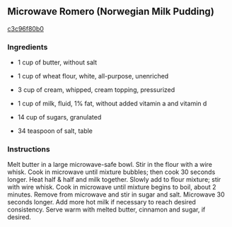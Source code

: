 ## Microwave Romero (Norwegian Milk Pudding)

[c3c96f80b0](http://www.food.com/recipe/microwave-romero-norwegian-milk-pudding-425145)

### Ingredients

 - 1 cup of butter, without salt

 - 1 cup of wheat flour, white, all-purpose, unenriched

 - 3 cup of cream, whipped, cream topping, pressurized

 - 1 cup of milk, fluid, 1% fat, without added vitamin a and vitamin d

 - 14 cup of sugars, granulated

 - 34 teaspoon of salt, table

### Instructions

Melt butter in a large microwave-safe bowl. Stir in the flour with a wire whisk. Cook in microwave until mixture bubbles; then cook 30 seconds longer. Heat half & half and milk together. Slowly add to flour mixture; stir with wire whisk. Cook in microwave until mixture begins to boil, about 2 minutes. Remove from microwave and stir in sugar and salt. Microwave 30 seconds longer. Add more hot milk if necessary to reach desired consistency. Serve warm with melted butter, cinnamon and sugar, if desired.